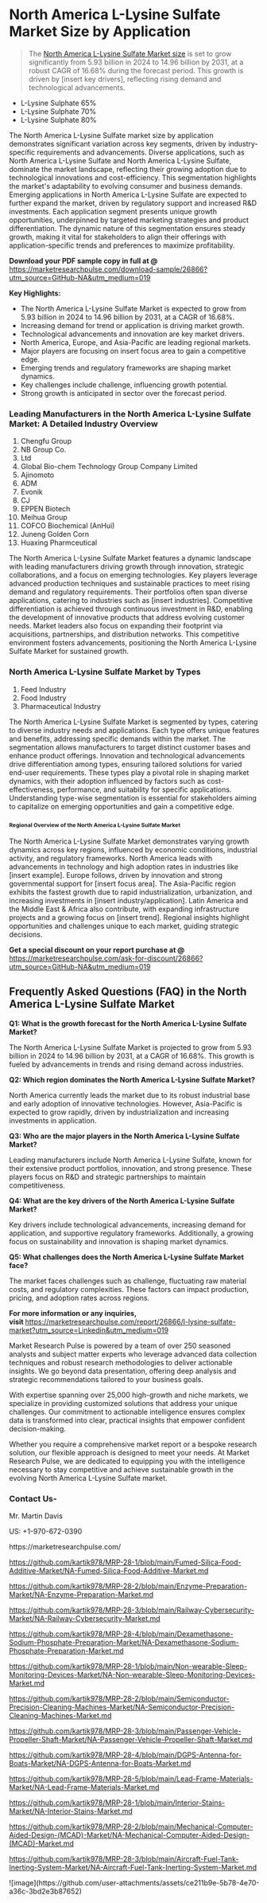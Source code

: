 <h1>North America L-Lysine Sulfate Market&nbsp;Size by Application</h1><blockquote><p>The <a href="https://marketresearchpulse.com/download-sample/26866?utm_source=GitHub-NA&amp;utm_medium=019">North America L-Lysine Sulfate Market size</a> is set to grow significantly from 5.93 billion in 2024 to 14.96 billion by 2031, at a robust CAGR of 16.68% during the forecast period. This growth is driven by [insert key drivers], reflecting rising demand and technological advancements.</p></blockquote><ul><li>L-Lysine Sulphate 65%<li> L-Lysine Sulphate 70%<li> L-Lysine Sulphate 80%</li></ul><p>The North America L-Lysine Sulfate market size by application demonstrates significant variation across key segments, driven by industry-specific requirements and advancements. Diverse applications, such as North America L-Lysine Sulfate and North America L-Lysine Sulfate, dominate the market landscape, reflecting their growing adoption due to technological innovations and cost-efficiency. This segmentation highlights the market's adaptability to evolving consumer and business demands. Emerging applications in North America L-Lysine Sulfate are expected to further expand the market, driven by regulatory support and increased R&D investments. Each application segment presents unique growth opportunities, underpinned by targeted marketing strategies and product differentiation. The dynamic nature of this segmentation ensures steady growth, making it vital for stakeholders to align their offerings with application-specific trends and preferences to maximize profitability.</p><p><strong>Download your PDF sample copy in full at @ </strong><a href="https://marketresearchpulse.com/download-sample/26866?utm_source=GitHub-NA&amp;utm_medium=019">https://marketresearchpulse.com/download-sample/26866?utm_source=GitHub-NA&amp;utm_medium=019</a></p><p><strong>Key Highlights: </strong></p><ul><li>The North America L-Lysine Sulfate Market is expected to grow from 5.93 billion in 2024 to 14.96 billion by 2031, at a CAGR of 16.68%.</li><li>Increasing demand for trend or application is driving market growth.</li><li>Technological advancements and innovation are key market drivers.</li><li>North America, Europe, and Asia-Pacific are leading regional markets.</li><li>Major players are focusing on insert focus area to gain a competitive edge.</li><li>Emerging trends and regulatory frameworks are shaping market dynamics.</li><li>Key challenges include challenge, influencing growth potential.</li><li>Strong growth is anticipated in sector over the forecast period.</li></ul><h3>Leading Manufacturers in the North America L-Lysine Sulfate Market: A Detailed Industry Overview</h3><ol><li>Chengfu Group</li><li>NB Group Co.</li><li>Ltd</li><li>Global Bio-chem Technology Group Company Limited</li><li>Ajinomoto</li><li>ADM</li><li>Evonik</li><li>CJ</li><li>EPPEN Biotech</li><li>Meihua Group</li><li>COFCO Biochemical (AnHui)</li><li>Juneng Golden Corn</li><li>Huaxing Pharmceutical</li></ol><div class="flex max-w-full flex-col flex-grow"><div class="min-h-8 text-message flex w-full flex-col items-end gap-2 whitespace-normal break-words [.text-message+&amp;]:mt-5" dir="auto" data-message-author-role="assistant" data-message-id="fd8432e4-4910-450d-b182-61b7bfb0a01f" data-message-model-slug="gpt-4o"><div class="flex w-full flex-col gap-1 empty:hidden first:pt-[3px]"><div class="markdown prose w-full break-words dark:prose-invert light"><p>The North America L-Lysine Sulfate Market features a dynamic landscape with leading manufacturers driving growth through innovation, strategic collaborations, and a focus on emerging technologies. Key players leverage advanced production techniques and sustainable practices to meet rising demand and regulatory requirements. Their portfolios often span diverse applications, catering to industries such as [insert industries]. Competitive differentiation is achieved through continuous investment in R&amp;D, enabling the development of innovative products that address evolving customer needs. Market leaders also focus on expanding their footprint via acquisitions, partnerships, and distribution networks. This competitive environment fosters advancements, positioning the North America L-Lysine Sulfate Market for sustained growth.</p></div></div></div></div><h3>North America L-Lysine Sulfate Market by Types</h3><ol><li>Feed Industry<li> Food Industry<li> Pharmaceutical Industry</li></ol><div class="flex max-w-full flex-col flex-grow"><div class="min-h-8 text-message flex w-full flex-col items-end gap-2 whitespace-normal break-words [.text-message+&amp;]:mt-5" dir="auto" data-message-author-role="assistant" data-message-id="084470be-0bb7-4664-bddf-5156b4f41249" data-message-model-slug="gpt-4o-mini"><div class="flex w-full flex-col gap-1 empty:hidden first:pt-[3px]"><div class="markdown prose w-full break-words dark:prose-invert light"><p>The North America L-Lysine Sulfate Market is segmented by types, catering to diverse industry needs and applications. Each type offers unique features and benefits, addressing specific demands within the market. The segmentation allows manufacturers to target distinct customer bases and enhance product offerings. Innovation and technological advancements drive differentiation among types, ensuring tailored solutions for varied end-user requirements. These types play a pivotal role in shaping market dynamics, with their adoption influenced by factors such as cost-effectiveness, performance, and suitability for specific applications. Understanding type-wise segmentation is essential for stakeholders aiming to capitalize on emerging opportunities and gain a competitive edge.</p></div></div></div></div><h3><span style="font-size: 11px;">Regional Overview of the North America L-Lysine Sulfate Market</span></h3><div class="flex max-w-full flex-col flex-grow"><div class="min-h-8 text-message flex w-full flex-col items-end gap-2 whitespace-normal break-words [.text-message+&amp;]:mt-5" dir="auto" data-message-author-role="assistant" data-message-id="e9038762-ce64-4e30-91c9-9bd413514231" data-message-model-slug="gpt-4o-mini"><div class="flex w-full flex-col gap-1 empty:hidden first:pt-[3px]"><div class="markdown prose w-full break-words dark:prose-invert light"><p>The North America L-Lysine Sulfate Market demonstrates varying growth dynamics across key regions, influenced by economic conditions, industrial activity, and regulatory frameworks. North America leads with advancements in technology and high adoption rates in industries like [insert example]. Europe follows, driven by innovation and strong governmental support for [insert focus area]. The Asia-Pacific region exhibits the fastest growth due to rapid industrialization, urbanization, and increasing investments in [insert industry/application]. Latin America and the Middle East &amp; Africa also contribute, with expanding infrastructure projects and a growing focus on [insert trend]. Regional insights highlight opportunities and challenges unique to each market, guiding strategic decisions.</p></div></div></div></div><p><strong>Get a special discount on your report purchase at @ </strong><a href="https://marketresearchpulse.com/ask-for-discount/26866?utm_source=GitHub-NA&amp;utm_medium=019">https://marketresearchpulse.com/ask-for-discount/26866?utm_source=GitHub-NA&amp;utm_medium=019</a></p><h2>Frequently Asked Questions (FAQ) in the North America L-Lysine Sulfate Market</h2><p><strong>Q1: What is the growth forecast for the North America L-Lysine Sulfate Market?</strong></p><p>The North America L-Lysine Sulfate Market is projected to grow from 5.93 billion in 2024 to 14.96 billion by 2031, at a CAGR of 16.68%. This growth is fueled by advancements in trends and rising demand across industries.</p><p><strong>Q2: Which region dominates the North America L-Lysine Sulfate Market?</strong></p><p>North America currently leads the market due to its robust industrial base and early adoption of innovative technologies. However, Asia-Pacific is expected to grow rapidly, driven by industrialization and increasing investments in application.</p><p><strong>Q3: Who are the major players in the North America L-Lysine Sulfate Market?</strong></p><p>Leading manufacturers include North America L-Lysine Sulfate, known for their extensive product portfolios, innovation, and strong presence. These players focus on R&amp;D and strategic partnerships to maintain competitiveness.</p><p><strong>Q4: What are the key drivers of the North America L-Lysine Sulfate Market?</strong></p><p>Key drivers include technological advancements, increasing demand for application, and supportive regulatory frameworks. Additionally, a growing focus on sustainability and innovation is shaping market dynamics.</p><p><strong>Q5: What challenges does the North America L-Lysine Sulfate Market face?</strong></p><p>The market faces challenges such as challenge, fluctuating raw material costs, and regulatory complexities. These factors can impact production, pricing, and adoption rates across regions.</p><p><strong>For more information or any inquiries, visit&nbsp;</strong><a href="https://marketresearchpulse.com/report/26866/l-lysine-sulfate-market?utm_source=Linkedin&utm_medium=019">https://marketresearchpulse.com/report/26866/l-lysine-sulfate-market?utm_source=Linkedin&utm_medium=019</a></p><p>Market Research Pulse is powered by a team of over 250 seasoned analysts and subject matter experts who leverage advanced data collection techniques and robust research methodologies to deliver actionable insights. We go beyond data presentation, offering deep analysis and strategic recommendations tailored to your business goals.</p><p>With expertise spanning over 25,000 high-growth and niche markets, we specialize in providing customized solutions that address your unique challenges. Our commitment to actionable intelligence ensures complex data is transformed into clear, practical insights that empower confident decision-making.</p><p>Whether you require a comprehensive market report or a bespoke research solution, our flexible approach is designed to meet your needs. At Market Research Pulse, we are dedicated to equipping you with the intelligence necessary to stay competitive and achieve sustainable growth in the evolving North America L-Lysine Sulfate market.</p><h3><strong>Contact Us-</strong></h3><p>Mr. Martin Davis</p><p>US: +1-970-672-0390</p><p>https://marketresearchpulse.com/</p><p><a href="https://github.com/kartik978/MRP-28-1/blob/main/Fumed-Silica-Food-Additive-Market/NA-Fumed-Silica-Food-Additive-Market.md">https://github.com/kartik978/MRP-28-1/blob/main/Fumed-Silica-Food-Additive-Market/NA-Fumed-Silica-Food-Additive-Market.md</a></p><p><a href="https://github.com/kartik978/MRP-28-2/blob/main/Enzyme-Preparation-Market/NA-Enzyme-Preparation-Market.md">https://github.com/kartik978/MRP-28-2/blob/main/Enzyme-Preparation-Market/NA-Enzyme-Preparation-Market.md</a></p><p><a href="https://github.com/kartik978/MRP-28-3/blob/main/Railway-Cybersecurity-Market/NA-Railway-Cybersecurity-Market.md">https://github.com/kartik978/MRP-28-3/blob/main/Railway-Cybersecurity-Market/NA-Railway-Cybersecurity-Market.md</a></p><p><a href="https://github.com/kartik978/MRP-28-4/blob/main/Dexamethasone-Sodium-Phosphate-Preparation-Market/NA-Dexamethasone-Sodium-Phosphate-Preparation-Market.md">https://github.com/kartik978/MRP-28-4/blob/main/Dexamethasone-Sodium-Phosphate-Preparation-Market/NA-Dexamethasone-Sodium-Phosphate-Preparation-Market.md</a></p><p><a href="https://github.com/kartik978/MRP-28-1/blob/main/Non-wearable-Sleep-Monitoring-Devices-Market/NA-Non-wearable-Sleep-Monitoring-Devices-Market.md">https://github.com/kartik978/MRP-28-1/blob/main/Non-wearable-Sleep-Monitoring-Devices-Market/NA-Non-wearable-Sleep-Monitoring-Devices-Market.md</a></p><p><a href="https://github.com/kartik978/MRP-28-2/blob/main/Semiconductor-Precision-Cleaning-Machines-Market/NA-Semiconductor-Precision-Cleaning-Machines-Market.md">https://github.com/kartik978/MRP-28-2/blob/main/Semiconductor-Precision-Cleaning-Machines-Market/NA-Semiconductor-Precision-Cleaning-Machines-Market.md</a></p><p><a href="https://github.com/kartik978/MRP-28-3/blob/main/Passenger-Vehicle-Propeller-Shaft-Market/NA-Passenger-Vehicle-Propeller-Shaft-Market.md">https://github.com/kartik978/MRP-28-3/blob/main/Passenger-Vehicle-Propeller-Shaft-Market/NA-Passenger-Vehicle-Propeller-Shaft-Market.md</a></p><p><a href="https://github.com/kartik978/MRP-28-4/blob/main/DGPS-Antenna-for-Boats-Market/NA-DGPS-Antenna-for-Boats-Market.md">https://github.com/kartik978/MRP-28-4/blob/main/DGPS-Antenna-for-Boats-Market/NA-DGPS-Antenna-for-Boats-Market.md</a></p><p><a href="https://github.com/kartik978/MRP-28-5/blob/main/Lead-Frame-Materials-Market/NA-Lead-Frame-Materials-Market.md">https://github.com/kartik978/MRP-28-5/blob/main/Lead-Frame-Materials-Market/NA-Lead-Frame-Materials-Market.md</a></p><p><a href="https://github.com/kartik978/MRP-28-1/blob/main/Interior-Stains-Market/NA-Interior-Stains-Market.md">https://github.com/kartik978/MRP-28-1/blob/main/Interior-Stains-Market/NA-Interior-Stains-Market.md</a></p><p><a href="https://github.com/kartik978/MRP-28-2/blob/main/Mechanical-Computer-Aided-Design-(MCAD)-Market/NA-Mechanical-Computer-Aided-Design-(MCAD)-Market.md">https://github.com/kartik978/MRP-28-2/blob/main/Mechanical-Computer-Aided-Design-(MCAD)-Market/NA-Mechanical-Computer-Aided-Design-(MCAD)-Market.md</a></p><p><a href="https://github.com/kartik978/MRP-28-3/blob/main/Aircraft-Fuel-Tank-Inerting-System-Market/NA-Aircraft-Fuel-Tank-Inerting-System-Market.md">https://github.com/kartik978/MRP-28-3/blob/main/Aircraft-Fuel-Tank-Inerting-System-Market/NA-Aircraft-Fuel-Tank-Inerting-System-Market.md</a></p>
![image](https://github.com/user-attachments/assets/ce211b9e-5b78-4e70-a36c-3bd2e3b87652)

